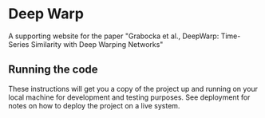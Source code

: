 # Deep Warp

A supporting website for the paper "Grabocka et al., DeepWarp: Time-Series Similarity with Deep Warping Networks"

## Running the code

These instructions will get you a copy of the project up and running on your local machine for development and testing purposes. See deployment for notes on how to deploy the project on a live system.
